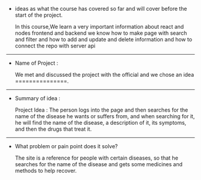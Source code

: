 - ideas as what the course has covered so far and will cover before the start of the project.

  In this course,We learn a very important information about react and nodes frontend and backend we know how to make page with search and filter and how to add and  update and delete information and how to connect the repo with server api

---

- Name of Project :

   We met and discussed the project with the official and we chose an idea ===============.

---

- Summary of idea :

  Project Idea : The person logs into the page and then searches for the name of the disease he wants or suffers from, and when searching for it, he will find the name of the disease, a description of it, its symptoms, and then the drugs that treat it.
 

---

- What problem or pain point does it solve?

  The site is a reference for people with certain diseases, so that he searches for the name of the disease and gets some medicines and methods to help recover.
